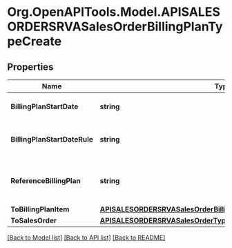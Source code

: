 # Org.OpenAPITools.Model.APISALESORDERSRVASalesOrderBillingPlanTypeCreate

## Properties

Name | Type | Description | Notes
------------ | ------------- | ------------- | -------------
**BillingPlanStartDate** | **string** | Start Date of Billing/Invoicing Plan | [optional] 
**BillingPlanStartDateRule** | **string** | Rule for Origin of Start Date of Billing/Invoicing Plan | [optional] 
**ReferenceBillingPlan** | **string** | Reference Billing Plan Number / Invoicing Plan Number | [optional] 
**ToBillingPlanItem** | [**APISALESORDERSRVASalesOrderBillingPlanTypeCreateToBillingPlanItem**](APISALESORDERSRVASalesOrderBillingPlanTypeCreateToBillingPlanItem.md) |  | [optional] 
**ToSalesOrder** | [**APISALESORDERSRVASalesOrderTypeCreate**](APISALESORDERSRVASalesOrderTypeCreate.md) |  | [optional] 

[[Back to Model list]](../README.md#documentation-for-models) [[Back to API list]](../README.md#documentation-for-api-endpoints) [[Back to README]](../README.md)

